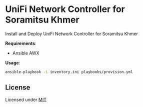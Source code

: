 # UniFi Network Controller for Soramitsu Khmer

Install and Deploy UniFi Network Controller for Soramitsu Khmer

**Requirements**:
- Ansible AWX

**Usage**:
```sh
ansible-playbook -i inventory.ini playbooks/provision.yml
```

## License
Licensed under [MIT](LICENSE)
